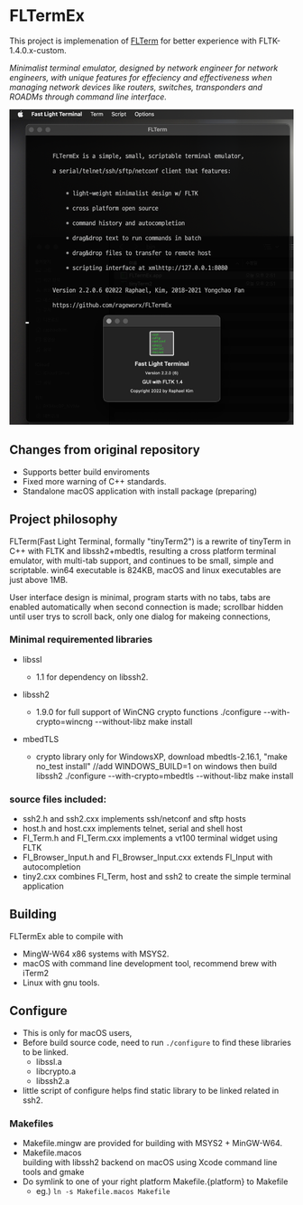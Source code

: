 # FLTermEx

This project is implemenation of  [FLTerm](http://yongchaofan.github.io/FLTerm) for better experience with FLTK-1.4.0.x-custom.

*Minimalist terminal emulator, designed by network engineer for network engineers, with unique features for effeciency and effectiveness when managing network devices like routers, switches, transponders and ROADMs through command line interface.*

![Thumbnail of minimal](docs/FLTerm-0.png)

## Changes from original repository

- Supports better build enviroments
- Fixed more warning of C++ standards.
- Standalone macOS application with install package (preparing)

## Project philosophy

FLTerm(Fast Light Terminal, formally "tinyTerm2") is a rewrite of tinyTerm in C++ with FLTK and libssh2+mbedtls, resulting a cross platform terminal emulator, with multi-tab support, and continues to be small, simple and scriptable. win64 executable is 824KB, macOS and linux executables are just above 1MB.

User interface design is minimal, program starts with no tabs, tabs are enabled automatically when second connection is made; scrollbar hidden until user trys to scroll back, only one dialog for makeing connections, 
    
### Minimal requiremented libraries 

- libssl
    - 1.1 for dependency on libssh2.

- libssh2 
    - 1.9.0 for full support of WinCNG crypto functions
            ./configure --with-crypto=wincng --without-libz
            make install
            
- mbedTLS 
    - crypto library only for WindowsXP, download mbedtls-2.16.1, 
            "make no_test install"          //add WINDOWS_BUILD=1 on windows 
            then build libssh2
            ./configure --with-crypto=mbedtls --without-libz
            make install
            
### source files included:

- ssh2.h and ssh2.cxx implements ssh/netconf and sftp hosts
- host.h and host.cxx implements telnet, serial and shell host
- Fl_Term.h and Fl_Term.cxx implements a vt100 terminal widget using FLTK
- Fl_Browser_Input.h and Fl_Browser_Input.cxx extends Fl_Input with autocompletion
- tiny2.cxx combines Fl_Term, host and ssh2 to create the simple terminal application  


## Building
FLTermEx able to compile with 
- MingW-W64 x86 systems with MSYS2.
- macOS with command line development tool, recommend brew with iTerm2
- Linux with gnu tools.

## Configure
- This is only for macOS users,
- Before build source code, need to run `./configure` to find these libraries to be linked.
    - libssl.a
	- libcrypto.a
	- libssh2.a
- little script of configure helps find static library to be linked related in ssh2.

### Makefiles 
- Makefile.mingw 
    are provided for building with MSYS2 + MinGW-W64.
- Makefile.macos  
    building with libssh2 backend on macOS using Xcode command line tools and gmake
- Do symlink to one of your right platform Makefile.{platform} to Makefile
     * eg.)
         `ln -s Makefile.macos Makefile`
